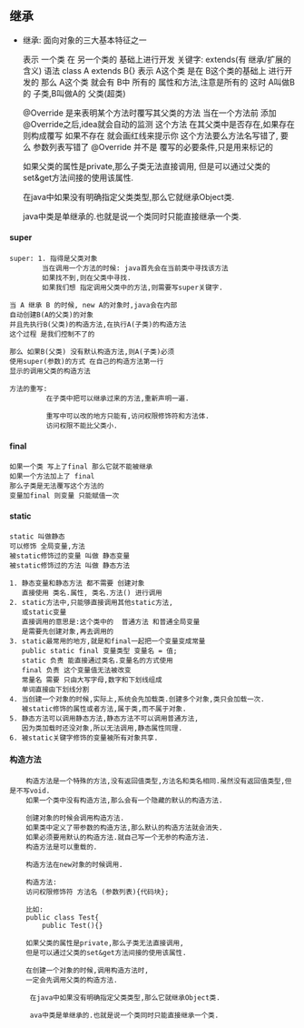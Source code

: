 ## 继承

* 继承: 面向对象的三大基本特征之一


    表示 一个类 在 另一个类的 基础上进行开发
    关键字: extends(有 继承/扩展的含义)
    语法 class A extends B{}
    表示 A这个类 是在 B这个类的基础上 进行开发的
    那么 A这个类 就会有 B中 所有的 属性和方法,注意是所有的
    这时 A叫做B的 子类,B叫做A的 父类(超类)
    
    @Override 是来表明某个方法时覆写其父类的方法
        当在一个方法前 添加 @Override之后,idea就会自动的监测
        这个方法 在其父类中是否存在,如果存在 则构成覆写
        如果不存在 就会画红线来提示你 这个方法要么方法名写错了,
        要么 参数列表写错了
        @Override 并不是 覆写的必要条件,只是用来标记的
        
    如果父类的属性是private,那么子类无法直接调用,
    但是可以通过父类的set&get方法间接的使用该属性.
    
    在java中如果没有明确指定父类类型,那么它就继承Object类.
    
    java中类是单继承的.也就是说一个类同时只能直接继承一个类.
        
#### super

    super: 1. 指得是父类对象
            当在调用一个方法的时候: java首先会在当前类中寻找该方法
            如果找不到,则在父类中寻找.
            如果我们想 指定调用父类中的方法,则需要写super关键字.
            
    当 A 继承 B 的时候, new A的对象时,java会在内部
    自动创建B(A的父类)的对象
    并且先执行B(父类)的构造方法,在执行A(子类)的构造方法
    这个过程 是我们控制不了的
    
    那么 如果B(父类) 没有默认构造方法,则A(子类)必须
    使用super(参数)的方式 在自己的构造方法第一行
    显示的调用父类的构造方法
    
    方法的重写:
             在子类中把可以继承过来的方法,重新声明一遍.
    
             重写中可以改的地方只能有,访问权限修饰符和方法体.
             访问权限不能比父类小.
    
#### final

    如果一个类 写上了final 那么它就不能被继承
    如果一个方法加上了 final 
    那么子类是无法覆写这个方法的
    变量加final 则变量 只能赋值一次
    
#### static

    static 叫做静态
    可以修饰 全局变量,方法
    被static修饰过的变量 叫做 静态变量
    被static修饰过的方法 叫做 静态方法
    
    1. 静态变量和静态方法 都不需要 创建对象
       直接使用 类名.属性, 类名.方法() 进行调用
    2. static方法中,只能够直接调用其他static方法,
       或static变量
       直接调用的意思是:这个类中的  普通方法 和普通全局变量
       是需要先创建对象,再去调用的
    3. static最常用的地方,就是和final一起把一个变量变成常量
       public static final 变量类型 变量名 = 值;
       static 负责 能直接通过类名.变量名的方式使用
       final 负责 这个变量值无法被改变
       常量名 需要 只由大写字母,数字和下划线组成
       单词直接由下划线分割
    4. 当创建一个对象的时候,实际上,系统会先加载类.创建多个对象,类只会加载一次.
       被static修饰的属性或者方法,属于类,而不属于对象.
    5. 静态方法可以调用静态方法,静态方法不可以调用普通方法,
       因为类加载时还没对象,所以无法调用,静态属性同理.
    6. 被static关键字修饰的变量被所有对象共享.
       
#### 构造方法

        构造方法是一个特殊的方法,没有返回值类型,方法名和类名相同.虽然没有返回值类型,但是不写void.
        如果一个类中没有构造方法,那么会有一个隐藏的默认的构造方法.

        创建对象的时候会调用构造方法.
        如果类中定义了带参数的构造方法,那么默认的构造方法就会消失.
        如果必须要用默认的构造方法.就自己写一个无参的构造方法.
        构造方法是可以重载的.
        
        构造方法在new对象的时候调用.
        
        构造方法:
        访问权限修饰符 方法名 (参数列表){代码块};
        
        比如:
        public class Test{
        	public Test(){}

        如果父类的属性是private,那么子类无法直接调用,
        但是可以通过父类的set&get方法间接的使用该属性.
        
        在创建一个对象的时候,调用构造方法时,
        一定会先调用父类的构造方法.
        
         在java中如果没有明确指定父类类型,那么它就继承Object类.
        
         ava中类是单继承的.也就是说一个类同时只能直接继承一个类.
   

